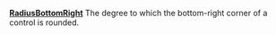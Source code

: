 [**RadiusBottomRight**](properties-alignment.md) The degree to which the bottom-right corner of a control is rounded.
